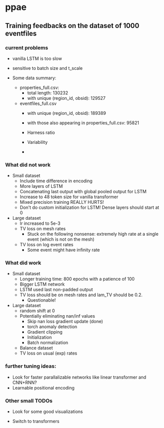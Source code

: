 # ppae

## Training feedbacks on the dataset of 1000 eventfiles
### current problems
- vanilla LSTM is too slow
- sensitive to batch size and t_scale

- Some data summary:
    - properties_full.csv: 
        - total length: 130232
        - with unique (region_id, obsid): 129527
    - eventfiles_full.csv
        - with unique (region_id, obsid): 189389
        - with those also appearing in properties_full.csv: 95821
        
        
        - Harness ratio
        - Variability
        - 

### What did not work
- Small dataset
    - Include time difference in encoding
    - More layers of LSTM
    - Concatenating last output with global pooled output for LSTM
    - Increase to 48 token size for vanilla transformer
    - Mixed precision training REALLY HURTS!
    - Don't do custom initialization for LSTM! Dense layers should start at 0
- Large dataset
    - lr increased to 5e-3
    - TV loss on mesh rates
        - Stuck on the following nonsense: extremely high rate at a single event (which is not on the mesh)
    - TV loss on log event rates
        - Some event might have infinity rate

### What did work
- Small dataset
    - Longer training time: 800 epochs with a patience of 100
    - Bigger LSTM network
    - LSTM used last non-padded output
    - TV loss should be on mesh rates and lam_TV should be 0.2.
        - Questionable!
- Large dataset
    - random shift at 0
    - Potentially eliminating nan/inf values
        - Skip nan loss gradient update (done)
        - torch anomaly detection
        - Gradient clipping
        - Initialization
        - Batch normalization
    - Balance dataset
    - TV loss on usual (exp) rates

### further tuning ideas:
- Look for faster parallalizable networks like linear transformer and CNN+RNN?
- Learnable positional encoding

### Other small TODOs
- Look for some good visualizations


    
    
- Switch to transformers